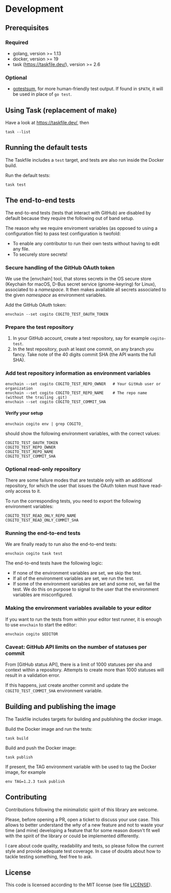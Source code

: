 # Development

## Prerequisites

### Required

* golang, version >= 1.13
* docker, version >= 19
* task (https://taskfile.dev/), version >= 2.6

### Optional

* [gotestsum](https://github.com/gotestyourself/gotestsum), for more human-friendly test output. If found in `$PATH`, it will be used in place of `go test`.

## Using Task (replacement of make)

Have a look at https://taskfile.dev/, then

```console
task --list
```

## Running the default tests

The Taskfile includes a `test` target, and tests are also run inside the Docker build.

Run the default tests:

```console
task test
```

## The end-to-end tests

The end-to-end tests (tests that interact with GitHub) are disabled by default because they require the following out of band setup.

The reason why we require enviroment variables (as opposed to using a configuration file) to pass test configuration is twofold:

* To enable any contributor to run their own tests without having to edit any file.
* To securely store secrets!

### Secure handling of the GitHub OAuth token

We use the [envchain] tool, that stores secrets in the OS secure store (Keychain for macOS, D-Bus secret service (gnome-keyring) for Linux), associated to a _namespace_. It then makes available all secrets associated to the given _namespace_ as environment variables.

Add the GitHub OAuth token:

```console
envchain --set cogito COGITO_TEST_OAUTH_TOKEN
```

### Prepare the test repository

1. In your GitHub account, create a test repository, say for example `cogito-test`.
2. In the test repository, push at least one commit, on any branch you fancy. Take note of the 40 digits commit SHA (the API wants the full SHA).

### Add test repository information as environment variables

```console
envchain --set cogito COGITO_TEST_REPO_OWNER   # Your GitHub user or organization
envchain --set cogito COGITO_TEST_REPO_NAME    # The repo name (without the trailing .git)
envchain --set cogito COGITO_TEST_COMMIT_SHA
```

#### Verify your setup

```console
envchain cogito env | grep COGITO_
```

should show the following environment variables, with the correct values:

```text
COGITO_TEST_OAUTH_TOKEN
COGITO_TEST_REPO_OWNER
COGITO_TEST_REPO_NAME
COGITO_TEST_COMMIT_SHA
```

### Optional read-only repository

There are some failure modes that are testable only with an additional repository, for which the user that issues the OAuth token must have read-only access to it.

To run the corresponding tests, you need to export the following environment variables:

```text
COGITO_TEST_READ_ONLY_REPO_NAME
COGITO_TEST_READ_ONLY_COMMIT_SHA
```

### Running the end-to-end tests

We are finally ready to run also the end-to-end tests:

```console
envchain cogito task test
```

The end-to-end tests have the following logic:

* If none of the environment variables are set, we skip the test.
* If all of the environment variables are set, we run the test.
* If some of the environment variables are set and some not, we fail the test. We do this on purpose to signal to the user that the environment variables are misconfigured.

### Making the environment variables available to your editor

If you want to run the tests from within your editor test runner, it is enough to use `envchain` to start the editor:

```console
envchain cogito $EDITOR
```

### Caveat: GitHub API limits on the number of statuses per commit

From [GitHub status API], there is a limit of 1000 statuses per sha and context within a
repository. Attempts to create more than 1000 statuses will result in a validation error.

If this happens, just create another commit and update the `COGITO_TEST_COMMIT_SHA` environment variable.

## Building and publishing the image

The Taskfile includes targets for building and publishing the docker image.

Build the Docker image and run the tests:

```console
task build
```

Build and push the Docker image:

```console
task publish
```

If present, the TAG environment variable with be used to tag the Docker image, for example

```console
env TAG=1.2.3 task publish
```

## Contributing

Contributions following the minimalistic spirit of this library are welcome.

Please, before opening a PR, open a ticket to discuss your use case. This allows to better understand the _why_ of a new feature and not to waste your time (and mine) developing a feature that for some reason doesn't fit well with the spirit of the library or could be implemented differently.

I care about code quality, readability and tests, so please follow the current style and provide adequate test coverage. In case of doubts about how to tackle testing something, feel free to ask.

## License

This code is licensed according to the MIT license (see file [LICENSE](./LICENSE)).
